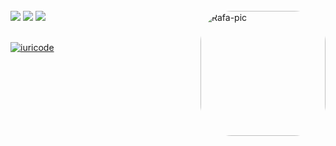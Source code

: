 <div style="display: inline_block"><br>
 <a href = "mailto:luanaduartenegreiros@gmail.com"><img src="https://img.shields.io/badge/-Gmail-%23333?style=for-the-badge&logo=gmail&logoColor=white" target="_blank"></a>
 <a href="https://www.linkedin.com/in/luana-negreiros" target="_blank"><img src="https://img.shields.io/badge/-LinkedIn-%230077B5?style=for-the-badge&logo=linkedin&logoColor=white" target="_blank"></a> 
 <a href="https://open.spotify.com/user/l0luana?si=cd09bcd117ac4916"><img src="https://img.shields.io/badge/Spotify-1ED760?&style=for-the-badge&logo=spotify&logoColor=white" /></a>
 <img align="right" alt="Rafa-pic" height="200" style="border-radius:50px;" src="https://64.media.tumblr.com/258d5312d4d24c2475e784728e1cd2fa/tumblr_p5jwy2Pn8s1wyt28po1_250.gifv">

<br> 
<br>

[![iuricode](https://github-readme-stats.vercel.app/api/top-langs/?username=luananegreiros&hide=html&layout=compact&theme=cobalt)](https://github.com/iuricode/)
